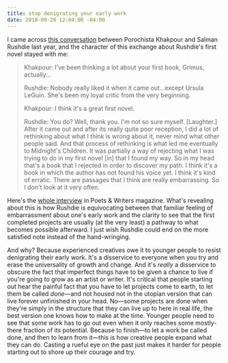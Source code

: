 ```yaml
---
title: stop denigrating your early work
date: 2018-09-20 12:04:00 -04:00
---
```


I came across [this conversation](https://www.pw.org/content/epic_an_interview_with_salman_rushdie) between Porochista Khakpour and Salman Rushdie last year, and the character of this exchange about Rushdie's first novel stayed with me:

> Khakpour: I've been thinking a lot about your first book, Grimus, actually...
> 
> Rushdie: Nobody really liked it when it came out...except Ursula LeGuin. She's been my loyal critic from the very beginning.
> 
> Khakpour: I think it's a great first novel.
> 
> Rushdie: You do? Well, thank you. I'm not so sure myself. [Laughter.] After it came out and after its really quite poor reception, I did a lot of rethinking about what I think is wrong about it, never mind what other people said. And that process of rethinking is what led me eventually to Midnight's Children. It was partially a way of rejecting what I was trying to do in my first novel [in] that I found my way. So in my head that's a book that I rejected in order to discover my path. I think it's a book in which the author has not found his voice yet. I think it's kind of erratic. There are passages that I think are really embarrassing. So I don't look at it very often.

Here's the [whole interview](https://www.pw.org/content/epic_an_interview_with_salman_rushdie) in Poets & Writers magazine. What's revealing about this is how Rushdie is equivocating between that familiar feeling of embarrassment about one's early work and the clarity to see that the first completed projects are usually (at the very least) a pathway to what becomes possible afterward. I just wish Rushdie could end on the more satisfied note instead of the hand-wringing.

And why? Because experienced creatives owe it to younger people to resist denigrating their early work. It's a disservice to everyone when you try and erase the universality of growth and change. And it's *really* a disservice to obscure the fact that imperfect things have to be given a chance to live if you're going to grow as an artist or writer. It's critical that people starting out hear the painful fact that you have to let projects come to earth, to let them be called *done*—and not housed not in the utopian version that can live forever unfinished in your head. No—some projects are done when they're simply in the structure that they can live up to here in real life, the best version one knows how to make at the time. Younger people need to see that some work has to go out even when it only reaches some mostly-there fraction of its potential. Because to finish—to let a work be called done, and then to learn from it—this is how creative people expand what they can do. Casting a rueful eye on the past just makes it harder for people starting out to shore up their courage and try.

